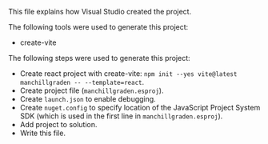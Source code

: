 This file explains how Visual Studio created the project.

The following tools were used to generate this project:
- create-vite

The following steps were used to generate this project:
- Create react project with create-vite: `npm init --yes vite@latest manchillgraden -- --template=react`.
- Create project file (`manchillgraden.esproj`).
- Create `launch.json` to enable debugging.
- Create `nuget.config` to specify location of the JavaScript Project System SDK (which is used in the first line in `manchillgraden.esproj`).
- Add project to solution.
- Write this file.
